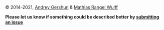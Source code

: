 © 2014-2021, [Andrey Gershun](mailto:agershun@gmail.com) & [Mathias Rangel Wulff](mailto:m@rawu.dk)

**Please let us know if something could be described better by [submitting an issue](https://github.com/agershun/alasql/issues/new)**



